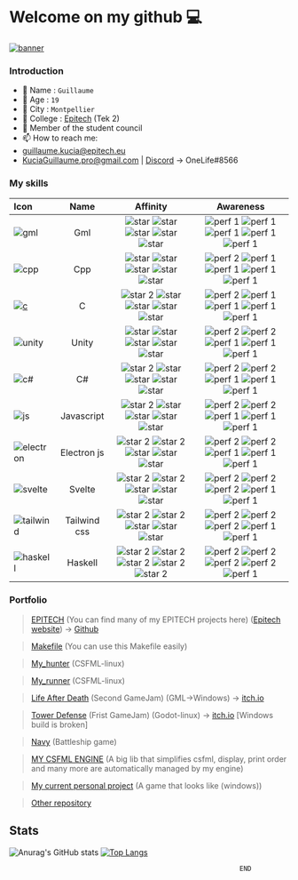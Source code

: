 # Welcome on my github 💻
[![banner](https://user-images.githubusercontent.com/91091263/145590468-5fa38990-3d53-4a49-b907-271bd856840d.jpg)](https://github.com/KuciaGuillaume)

### Introduction
- 📇 Name : `Guillaume`
- 👨 Age : `19`
- 🌆 City : `Montpellier`
- 🏢 College : [Epitech](https://www.epitech.eu/) (Tek 2)
- 🏅 Member of the student council
- 📫 How to reach me:
-  [guillaume.kucia@epitech.eu](https://www.google.com/intl/fr/gmail/about/) 
-  [KuciaGuillaume.pro@gmail.com](https://www.google.com/intl/fr/gmail/about/) 
   | [Discord](https://discord.com/) -> OneLife#8566
   
### My skills

| **Icon** | **Name** | **Affinity** | **Awareness** |
| :--- | :---: | :---: | :---: |
| ![gml](https://user-images.githubusercontent.com/91091263/144885379-80088c2a-3cb3-4514-ab2e-e328020b1796.png) | Gml | ![star](https://user-images.githubusercontent.com/91091263/227468969-e2f1d397-28ef-483b-ac3c-cbf022899181.png) ![star](https://user-images.githubusercontent.com/91091263/227468969-e2f1d397-28ef-483b-ac3c-cbf022899181.png) ![star](https://user-images.githubusercontent.com/91091263/227468969-e2f1d397-28ef-483b-ac3c-cbf022899181.png) ![star](https://user-images.githubusercontent.com/91091263/227468969-e2f1d397-28ef-483b-ac3c-cbf022899181.png) ![star](https://user-images.githubusercontent.com/91091263/227468969-e2f1d397-28ef-483b-ac3c-cbf022899181.png) | ![perf 1](https://user-images.githubusercontent.com/91091263/227479300-ce668bed-af56-4ac3-8c25-7b951c440ae2.png) ![perf 1](https://user-images.githubusercontent.com/91091263/227479300-ce668bed-af56-4ac3-8c25-7b951c440ae2.png) ![perf 1](https://user-images.githubusercontent.com/91091263/227479300-ce668bed-af56-4ac3-8c25-7b951c440ae2.png) ![perf 1](https://user-images.githubusercontent.com/91091263/227479300-ce668bed-af56-4ac3-8c25-7b951c440ae2.png) ![perf 1](https://user-images.githubusercontent.com/91091263/227479300-ce668bed-af56-4ac3-8c25-7b951c440ae2.png) |
| ![cpp](https://user-images.githubusercontent.com/91091263/227474651-f6b17c08-684c-4436-b13f-69988e4d0d19.png) | Cpp | ![star](https://user-images.githubusercontent.com/91091263/227468969-e2f1d397-28ef-483b-ac3c-cbf022899181.png) ![star](https://user-images.githubusercontent.com/91091263/227468969-e2f1d397-28ef-483b-ac3c-cbf022899181.png) ![star](https://user-images.githubusercontent.com/91091263/227468969-e2f1d397-28ef-483b-ac3c-cbf022899181.png) ![star](https://user-images.githubusercontent.com/91091263/227468969-e2f1d397-28ef-483b-ac3c-cbf022899181.png) ![star](https://user-images.githubusercontent.com/91091263/227468969-e2f1d397-28ef-483b-ac3c-cbf022899181.png) | ![perf 2](https://user-images.githubusercontent.com/91091263/227479588-01f68bb7-3586-4c23-a035-e1a20dc433e8.png) ![perf 1](https://user-images.githubusercontent.com/91091263/227479300-ce668bed-af56-4ac3-8c25-7b951c440ae2.png) ![perf 1](https://user-images.githubusercontent.com/91091263/227479300-ce668bed-af56-4ac3-8c25-7b951c440ae2.png) ![perf 1](https://user-images.githubusercontent.com/91091263/227479300-ce668bed-af56-4ac3-8c25-7b951c440ae2.png) ![perf 1](https://user-images.githubusercontent.com/91091263/227479300-ce668bed-af56-4ac3-8c25-7b951c440ae2.png) |
| [![c](https://user-images.githubusercontent.com/91091263/227466764-dacba2df-152b-42a6-8d4f-77292e7fe368.png)](https://www.cprogramming.com/) | C | ![star 2](https://user-images.githubusercontent.com/91091263/227472552-b89248a0-fd75-4ebb-963d-35c46fb8ad20.png) ![star](https://user-images.githubusercontent.com/91091263/227468969-e2f1d397-28ef-483b-ac3c-cbf022899181.png) ![star](https://user-images.githubusercontent.com/91091263/227468969-e2f1d397-28ef-483b-ac3c-cbf022899181.png) ![star](https://user-images.githubusercontent.com/91091263/227468969-e2f1d397-28ef-483b-ac3c-cbf022899181.png) ![star](https://user-images.githubusercontent.com/91091263/227468969-e2f1d397-28ef-483b-ac3c-cbf022899181.png) | ![perf 2](https://user-images.githubusercontent.com/91091263/227479588-01f68bb7-3586-4c23-a035-e1a20dc433e8.png) ![perf 1](https://user-images.githubusercontent.com/91091263/227479300-ce668bed-af56-4ac3-8c25-7b951c440ae2.png) ![perf 1](https://user-images.githubusercontent.com/91091263/227479300-ce668bed-af56-4ac3-8c25-7b951c440ae2.png) ![perf 1](https://user-images.githubusercontent.com/91091263/227479300-ce668bed-af56-4ac3-8c25-7b951c440ae2.png) ![perf 1](https://user-images.githubusercontent.com/91091263/227479300-ce668bed-af56-4ac3-8c25-7b951c440ae2.png)  |
| ![unity](https://user-images.githubusercontent.com/91091263/227484099-5291cce3-b8d9-4023-a9e1-86e35170c04a.png) | Unity | ![star](https://user-images.githubusercontent.com/91091263/227468969-e2f1d397-28ef-483b-ac3c-cbf022899181.png) ![star](https://user-images.githubusercontent.com/91091263/227468969-e2f1d397-28ef-483b-ac3c-cbf022899181.png) ![star](https://user-images.githubusercontent.com/91091263/227468969-e2f1d397-28ef-483b-ac3c-cbf022899181.png) ![star](https://user-images.githubusercontent.com/91091263/227468969-e2f1d397-28ef-483b-ac3c-cbf022899181.png) ![star](https://user-images.githubusercontent.com/91091263/227468969-e2f1d397-28ef-483b-ac3c-cbf022899181.png) | ![perf 2](https://user-images.githubusercontent.com/91091263/227479588-01f68bb7-3586-4c23-a035-e1a20dc433e8.png) ![perf 2](https://user-images.githubusercontent.com/91091263/227479588-01f68bb7-3586-4c23-a035-e1a20dc433e8.png) ![perf 1](https://user-images.githubusercontent.com/91091263/227479300-ce668bed-af56-4ac3-8c25-7b951c440ae2.png) ![perf 1](https://user-images.githubusercontent.com/91091263/227479300-ce668bed-af56-4ac3-8c25-7b951c440ae2.png) ![perf 1](https://user-images.githubusercontent.com/91091263/227479300-ce668bed-af56-4ac3-8c25-7b951c440ae2.png) |
| ![c#](https://user-images.githubusercontent.com/91091263/227483121-0128af8b-bfa3-409d-82b9-a5ffc0bd7489.png) | C# | ![star 2](https://user-images.githubusercontent.com/91091263/227472552-b89248a0-fd75-4ebb-963d-35c46fb8ad20.png) ![star](https://user-images.githubusercontent.com/91091263/227468969-e2f1d397-28ef-483b-ac3c-cbf022899181.png) ![star](https://user-images.githubusercontent.com/91091263/227468969-e2f1d397-28ef-483b-ac3c-cbf022899181.png) ![star](https://user-images.githubusercontent.com/91091263/227468969-e2f1d397-28ef-483b-ac3c-cbf022899181.png) ![star](https://user-images.githubusercontent.com/91091263/227468969-e2f1d397-28ef-483b-ac3c-cbf022899181.png) | ![perf 2](https://user-images.githubusercontent.com/91091263/227479588-01f68bb7-3586-4c23-a035-e1a20dc433e8.png) ![perf 2](https://user-images.githubusercontent.com/91091263/227479588-01f68bb7-3586-4c23-a035-e1a20dc433e8.png) ![perf 1](https://user-images.githubusercontent.com/91091263/227479300-ce668bed-af56-4ac3-8c25-7b951c440ae2.png) ![perf 1](https://user-images.githubusercontent.com/91091263/227479300-ce668bed-af56-4ac3-8c25-7b951c440ae2.png) ![perf 1](https://user-images.githubusercontent.com/91091263/227479300-ce668bed-af56-4ac3-8c25-7b951c440ae2.png) 
| ![js](https://user-images.githubusercontent.com/91091263/227475922-28a863ff-f802-43b7-9e6a-64cdeb68536f.png) | Javascript | ![star 2](https://user-images.githubusercontent.com/91091263/227472552-b89248a0-fd75-4ebb-963d-35c46fb8ad20.png) ![star](https://user-images.githubusercontent.com/91091263/227468969-e2f1d397-28ef-483b-ac3c-cbf022899181.png) ![star](https://user-images.githubusercontent.com/91091263/227468969-e2f1d397-28ef-483b-ac3c-cbf022899181.png) ![star](https://user-images.githubusercontent.com/91091263/227468969-e2f1d397-28ef-483b-ac3c-cbf022899181.png) ![star](https://user-images.githubusercontent.com/91091263/227468969-e2f1d397-28ef-483b-ac3c-cbf022899181.png) | ![perf 2](https://user-images.githubusercontent.com/91091263/227479588-01f68bb7-3586-4c23-a035-e1a20dc433e8.png) ![perf 2](https://user-images.githubusercontent.com/91091263/227479588-01f68bb7-3586-4c23-a035-e1a20dc433e8.png) ![perf 1](https://user-images.githubusercontent.com/91091263/227479300-ce668bed-af56-4ac3-8c25-7b951c440ae2.png) ![perf 1](https://user-images.githubusercontent.com/91091263/227479300-ce668bed-af56-4ac3-8c25-7b951c440ae2.png) ![perf 1](https://user-images.githubusercontent.com/91091263/227479300-ce668bed-af56-4ac3-8c25-7b951c440ae2.png) 
| ![electron](https://user-images.githubusercontent.com/91091263/227476817-e7a1e81f-d3f5-42b1-a6e2-6c536a93fd8b.png) | Electron js | ![star 2](https://user-images.githubusercontent.com/91091263/227472552-b89248a0-fd75-4ebb-963d-35c46fb8ad20.png) ![star 2](https://user-images.githubusercontent.com/91091263/227472552-b89248a0-fd75-4ebb-963d-35c46fb8ad20.png) ![star](https://user-images.githubusercontent.com/91091263/227468969-e2f1d397-28ef-483b-ac3c-cbf022899181.png) ![star](https://user-images.githubusercontent.com/91091263/227468969-e2f1d397-28ef-483b-ac3c-cbf022899181.png) ![star](https://user-images.githubusercontent.com/91091263/227468969-e2f1d397-28ef-483b-ac3c-cbf022899181.png) | ![perf 2](https://user-images.githubusercontent.com/91091263/227479588-01f68bb7-3586-4c23-a035-e1a20dc433e8.png) ![perf 2](https://user-images.githubusercontent.com/91091263/227479588-01f68bb7-3586-4c23-a035-e1a20dc433e8.png) ![perf 1](https://user-images.githubusercontent.com/91091263/227479300-ce668bed-af56-4ac3-8c25-7b951c440ae2.png) ![perf 1](https://user-images.githubusercontent.com/91091263/227479300-ce668bed-af56-4ac3-8c25-7b951c440ae2.png) ![perf 1](https://user-images.githubusercontent.com/91091263/227479300-ce668bed-af56-4ac3-8c25-7b951c440ae2.png)
| ![svelte](https://user-images.githubusercontent.com/91091263/227486266-8e2afb33-ba80-4f7b-b6ee-e5ebeb447b9b.png) | Svelte | ![star 2](https://user-images.githubusercontent.com/91091263/227472552-b89248a0-fd75-4ebb-963d-35c46fb8ad20.png) ![star 2](https://user-images.githubusercontent.com/91091263/227472552-b89248a0-fd75-4ebb-963d-35c46fb8ad20.png) ![star](https://user-images.githubusercontent.com/91091263/227468969-e2f1d397-28ef-483b-ac3c-cbf022899181.png) ![star](https://user-images.githubusercontent.com/91091263/227468969-e2f1d397-28ef-483b-ac3c-cbf022899181.png) ![star](https://user-images.githubusercontent.com/91091263/227468969-e2f1d397-28ef-483b-ac3c-cbf022899181.png) | ![perf 2](https://user-images.githubusercontent.com/91091263/227479588-01f68bb7-3586-4c23-a035-e1a20dc433e8.png) ![perf 2](https://user-images.githubusercontent.com/91091263/227479588-01f68bb7-3586-4c23-a035-e1a20dc433e8.png) ![perf 2](https://user-images.githubusercontent.com/91091263/227479588-01f68bb7-3586-4c23-a035-e1a20dc433e8.png) ![perf 1](https://user-images.githubusercontent.com/91091263/227479300-ce668bed-af56-4ac3-8c25-7b951c440ae2.png) ![perf 1](https://user-images.githubusercontent.com/91091263/227479300-ce668bed-af56-4ac3-8c25-7b951c440ae2.png)
| ![tailwind](https://user-images.githubusercontent.com/91091263/227488809-6484ebe3-6c5d-4f3c-80ad-d01c0d83f36e.png) | Tailwind css | ![star 2](https://user-images.githubusercontent.com/91091263/227472552-b89248a0-fd75-4ebb-963d-35c46fb8ad20.png) ![star 2](https://user-images.githubusercontent.com/91091263/227472552-b89248a0-fd75-4ebb-963d-35c46fb8ad20.png) ![star](https://user-images.githubusercontent.com/91091263/227468969-e2f1d397-28ef-483b-ac3c-cbf022899181.png) ![star](https://user-images.githubusercontent.com/91091263/227468969-e2f1d397-28ef-483b-ac3c-cbf022899181.png) ![star](https://user-images.githubusercontent.com/91091263/227468969-e2f1d397-28ef-483b-ac3c-cbf022899181.png) | ![perf 2](https://user-images.githubusercontent.com/91091263/227479588-01f68bb7-3586-4c23-a035-e1a20dc433e8.png) ![perf 2](https://user-images.githubusercontent.com/91091263/227479588-01f68bb7-3586-4c23-a035-e1a20dc433e8.png) ![perf 2](https://user-images.githubusercontent.com/91091263/227479588-01f68bb7-3586-4c23-a035-e1a20dc433e8.png) ![perf 1](https://user-images.githubusercontent.com/91091263/227479300-ce668bed-af56-4ac3-8c25-7b951c440ae2.png) ![perf 1](https://user-images.githubusercontent.com/91091263/227479300-ce668bed-af56-4ac3-8c25-7b951c440ae2.png)
| ![haskell](https://user-images.githubusercontent.com/91091263/227490588-9bf32c08-3e67-42a9-8da3-5a5321afda2d.png) | Haskell | ![star 2](https://user-images.githubusercontent.com/91091263/227472552-b89248a0-fd75-4ebb-963d-35c46fb8ad20.png) ![star 2](https://user-images.githubusercontent.com/91091263/227472552-b89248a0-fd75-4ebb-963d-35c46fb8ad20.png) ![star 2](https://user-images.githubusercontent.com/91091263/227472552-b89248a0-fd75-4ebb-963d-35c46fb8ad20.png) ![star 2](https://user-images.githubusercontent.com/91091263/227472552-b89248a0-fd75-4ebb-963d-35c46fb8ad20.png) ![star 2](https://user-images.githubusercontent.com/91091263/227472552-b89248a0-fd75-4ebb-963d-35c46fb8ad20.png) | ![perf 2](https://user-images.githubusercontent.com/91091263/227479588-01f68bb7-3586-4c23-a035-e1a20dc433e8.png) ![perf 2](https://user-images.githubusercontent.com/91091263/227479588-01f68bb7-3586-4c23-a035-e1a20dc433e8.png) ![perf 2](https://user-images.githubusercontent.com/91091263/227479588-01f68bb7-3586-4c23-a035-e1a20dc433e8.png) ![perf 2](https://user-images.githubusercontent.com/91091263/227479588-01f68bb7-3586-4c23-a035-e1a20dc433e8.png) ![perf 1](https://user-images.githubusercontent.com/91091263/227479300-ce668bed-af56-4ac3-8c25-7b951c440ae2.png)



### Portfolio
> [EPITECH](https://github.com/KuciaGuillaume/EPITECH) (You can find many of my EPITECH projects here) ([Epitech website](https://www.epitech.eu/)) -> [Github](https://github.com/EpitechPromo2026)

> [Makefile](https://github.com/KuciaGuillaume/MAKEFILE) (You can use this Makefile easily)

> [My_hunter](https://github.com/KuciaGuillaume/My_hunter--CSFML-) (CSFML-linux)

> [My_runner](https://github.com/KuciaGuillaume/EPITECH/tree/master/My_runner) (CSFML-linux)

> [Life After Death](https://github.com/KuciaGuillaume/Game-Jam-2) (Second GameJam) (GML->Windows) -> [itch.io](https://life-after-death.itch.io/life-after-death)

> [Tower Defense](https://github.com/KuciaGuillaume/GameJam1) (Frist GameJam) (Godot-linux) -> [itch.io](https://amiralhartman.itch.io/towerdefense) [Windows build is broken]

> [Navy](https://github.com/KuciaGuillaume/EPITECH/tree/master/Navy) (Battleship game)

> [MY CSFML ENGINE](https://github.com/KuciaGuillaume/CSFML-ENGINE) (A big lib that simplifies csfml, display, print order and many more are automatically managed by my engine)

> [My current personal project](https://github.com/KuciaGuillaume/Virtual-Game-Machine) (A game that looks like (windows))

> [Other repository](https://github.com/KuciaGuillaume?tab=repositories)

## Stats
![Anurag's GitHub stats](https://github-readme-stats.vercel.app/api?username=KuciaGuillaume&count_private=true&show_icons=true) 
[![Top Langs](https://github-readme-stats.vercel.app/api/top-langs/?username=KuciaGuillaume&layout=compact)](https://github.com/anuraghazra/github-readme-stats)


                                                              END


